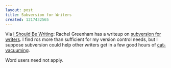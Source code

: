 ```yaml
---
layout: post
title: Subversion for Writers
created: 1217432565
---
```

Via [I Should Be Writing](http://isbw.murlafferty.com/2008/07/20/isbw-94-truths/):  Rachel Greenham has a writeup on [subversion for writers](http://strangenoises.org/subversion-for-writers/).  I find rcs more than sufficient for my version control needs, but I suppose subversion could help other writers get in a few good hours of [cat-vacuuming](http://www.cvswriters.com/).  

Word users need not apply.
